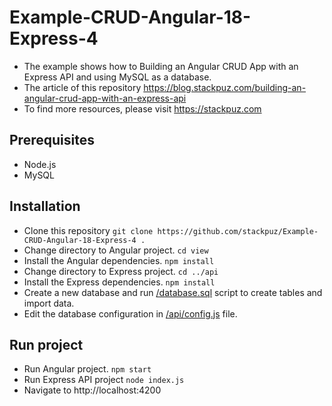 # Example-CRUD-Angular-18-Express-4
- The example shows how to Building an Angular CRUD App with an Express API and using MySQL as a database.
- The article of this repository https://blog.stackpuz.com/building-an-angular-crud-app-with-an-express-api
- To find more resources, please visit https://stackpuz.com

## Prerequisites
- Node.js
- MySQL

## Installation
- Clone this repository `git clone https://github.com/stackpuz/Example-CRUD-Angular-18-Express-4 .`
- Change directory to Angular project. `cd view`
- Install the Angular dependencies. `npm install`
- Change directory to Express project. `cd ../api`
- Install the Express dependencies. `npm install`
- Create a new database and run [/database.sql](/database.sql) script to create tables and import data.
- Edit the database configuration in [/api/config.js](/api/config.js) file.

## Run project

- Run Angular project. `npm start`
- Run Express API project `node index.js`
- Navigate to http://localhost:4200